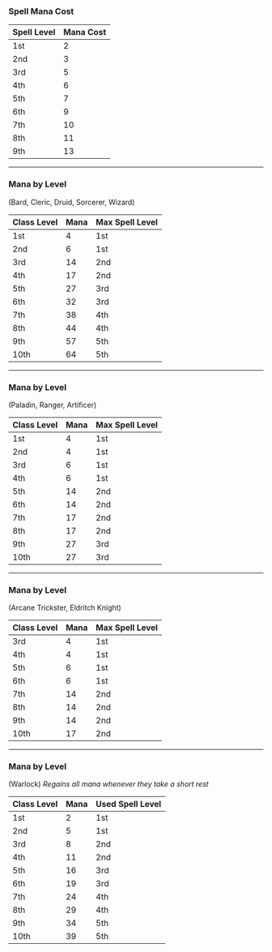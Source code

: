 ### Spell Mana Cost

|Spell Level|	Mana Cost|
|---|---|
|1st|	2|
|2nd	|3|
|3rd|	5|
|4th	|6|
|5th|	7|
|6th|	9|
|7th|	10|
|8th|	11|
|9th|	13|

---

### Mana by Level 
(Bard, Cleric, Druid, Sorcerer, Wizard)

|Class Level|	Mana	|Max Spell Level|
|----|---|---|
|1st|	4	|1st|
|2nd|	6	|1st|
|3rd|	14	|2nd|
|4th	|17	|2nd|
|5th	|27	|3rd|
|6th	|32	|3rd|
|7th	|38	|4th|
|8th|	44|	4th|
|9th|	57|	5th|
|10th|	64|	5th|

---

### Mana by Level
(Paladin, Ranger, Artificer)

|Class Level|	Mana	|Max Spell Level|
|----|---|---|
|1st|	4	|1st|
|2nd|	4	|1st|
|3rd|	6	|1st|
|4th	|6	|1st|
|5th	|14	|2nd|
|6th	|14	|2nd|
|7th	|17	|2nd|
|8th|	17|	2nd|
|9th|	27|	3rd|
|10th|	27|	3rd|

---

### Mana by Level
(Arcane Trickster, Eldritch Knight)

|Class Level|	Mana	|Max Spell Level|
|----|---|---|
|3rd|	4	|1st|
|4th	|4	|1st|
|5th	|6	|1st|
|6th	|6	|1st|
|7th	|14	|2nd|
|8th|	14|	2nd|
|9th|	14|	2nd|
|10th|	17|	2nd|

---

### Mana by Level 
(Warlock)
_Regains all mana whenever they take a short rest_

|Class Level|	Mana	|Used Spell Level|
|----|---|---|
|1st|	2	|1st|
|2nd|	5	|1st|
|3rd|	8	|2nd|
|4th	|11	|2nd|
|5th	|16	|3rd|
|6th	|19	|3rd|
|7th	|24	|4th|
|8th|	29|	4th|
|9th|	34|	5th|
|10th|	39|	5th|
